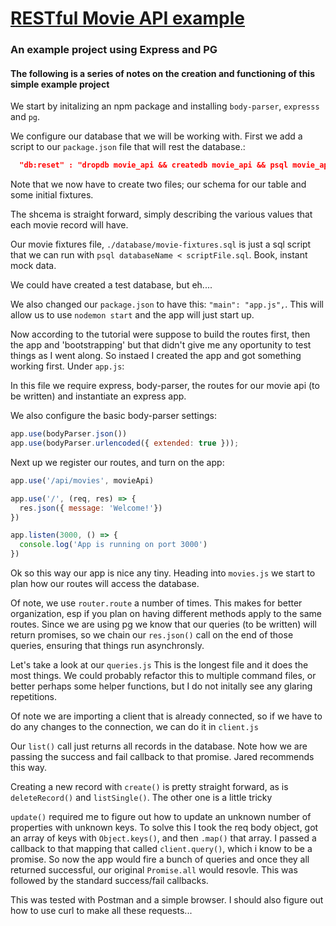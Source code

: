 # [RESTful Movie API example](https://www.sitepoint.com/creating-restful-apis-express-4/)
### An example project using Express and PG

#### The following is a series of notes on the creation and functioning of this simple example project

We start by initalizing an npm package and installing ```body-parser```, ```expresss``` and ```pg```.

We configure our database that we will be working with. First we add a script to our ```package.json``` file that will rest the database.:
```json
  "db:reset" : "dropdb movie_api && createdb movie_api && psql movie_api < ./database/movie-schema.sql && psql movie_api < database/movie-fixtures.sql",
```
Note that we now have to create two files; our schema for our table and some initial fixtures.

The shcema is straight forward, simply describing the various values that each movie record will have.

Our movie fixtures file, ```./database/movie-fixtures.sql``` is just a sql script that we can run with ```psql databaseName < scriptFile.sql```. Book, instant mock data.

We could have created a test database, but eh....

We also changed our ```package.json``` to have this: ```"main": "app.js",```. This will allow us to use ```nodemon start``` and the app will just start up.

Now according to the tutorial were suppose to build the routes first, then the app and 'bootstrapping' but that didn't give me any oportunity to test things as I went along. So instaed I created the app and got something working first. Under ```app.js```:

In this file we require express, body-parser, the routes for our movie api (to be written) and instantiate an express app.

We also configure the basic body-parser settings:
```javascript
app.use(bodyParser.json())
app.use(bodyParser.urlencoded({ extended: true }));
```
Next up we register our routes, and turn on the app:
```javascript
app.use('/api/movies', movieApi)

app.use('/', (req, res) => {
  res.json({ message: 'Welcome!'})
})

app.listen(3000, () => {
  console.log('App is running on port 3000')
})
```

Ok so this way our app is nice any tiny. Heading into ```movies.js``` we start to plan how our routes will access the database.

Of note, we use ```router.route``` a number of times. This makes for better organization, esp if you plan on having different methods apply to the same routes. Since we are using pg we know that our queries (to be written) will return promises, so we chain our ```res.json()``` call on the end of those queries, ensuring that things run asynchronsly.

Let's take a look at our ```queries.js```
This is the longest file and it does the most things. We could probably refactor this to multiple command files, or better perhaps some helper functions, but I do not initally see any glaring repetitions.

Of note we are importing a client that is already connected, so if we have to do any changes to the connection, we can do it in ```client.js```

Our ```list()``` call just returns all records in the database. Note how we are passing the success and fail callback to that promise. Jared recommends this way.

Creating a new record with ```create()``` is pretty straight forward, as is ```deleteRecord()``` and ```listSingle()```. The other one is a little tricky

```update()``` required me to figure out how to update an unknown number of properties with unknown keys. To solve this I took the req body object, got an array of keys with ```Object.keys()```, and then ```.map()``` that array. I passed a callback to that mapping that called ```client.query()```, which i know to be a promise. So now the app would fire a bunch of queries and once they all returned successful, our original ```Promise.all``` would resovle. This was followed by the standard success/fail callbacks.

This was tested with Postman and a simple browser. I should also figure out how to use curl to make all these requests...






































